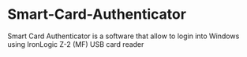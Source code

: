 # Smart-Card-Authenticator
Smart Card Authenticator is a software that allow to login into Windows using IronLogic Z-2 (MF) USB card reader
